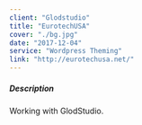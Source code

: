 ```yaml
---
client: "Glodstudio"
title: "EurotechUSA"
cover: "./bg.jpg"
date: "2017-12-04"
service: "Wordpress Theming"
link: "http://eurotechusa.net/"
---
```

##### Description

Working with GlodStudio.
